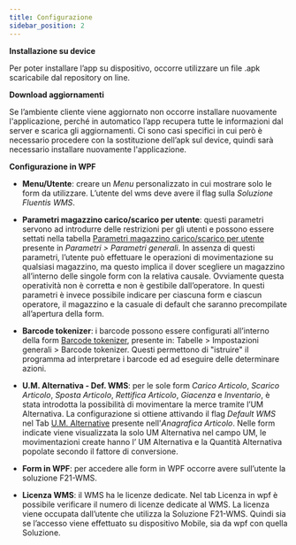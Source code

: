```yaml
---
title: Configurazione
sidebar_position: 2
---
```


**Installazione su device**

Per poter installare l’app su dispositivo, occorre utilizzare un file .apk scaricabile dal repository on line. 

**Download aggiornamenti**

Se l’ambiente cliente viene aggiornato non occorre installare nuovamente l'applicazione, perché in automatico l’app recupera tutte le informazioni dal server e scarica gli aggiornamenti.
Ci sono casi specifici in cui però è necessario procedere con la sostituzione dell’apk sul device, quindi sarà necessario installare nuovamente l'applicazione.

**Configurazione in WPF**

- **Menu/Utente**: creare un *Menu* personalizzato in cui mostrare solo le form da utilizzare. L’utente del wms deve avere il flag sulla *Soluzione Fluentis WMS*.

- **Parametri magazzino carico/scarico per utente**: questi parametri servono ad introdurre delle restrizioni per gli utenti e possono essere settati nella tabella [Parametri magazzino carico/scarico per utente](/docs/configurations/parameters/general-parameters/deliverynotes-grouping) presente in *Parametri > Parametri generali*. In assenza di questi parametri, l’utente può effettuare le operazioni di movimentazione su qualsiasi magazzino, ma questo implica il dover scegliere un magazzino all’interno delle singole form con la relativa causale. Ovviamente questa operatività non è corretta e non è gestibile dall’operatore. In questi parametri è invece possibile indicare per ciascuna form e ciascun operatore, il magazzino e la casuale di default che saranno precompilate all’apertura della form.       

- **Barcode tokenizer**: i barcode possono essere configurati all’interno della form [Barcode tokenizer](/docs/configurations/tables/general-settings/barcode-tokenizer), presente in: Tabelle > Impostazioni generali > Barcode tokenizer. Questi permettono di "istruire" il programma ad interpretare i barcode ed ad eseguire delle determinare azioni.

- **U.M. Alternativa - Def. WMS**: per le sole form *Carico Articolo*, *Scarico Articolo*, *Sposta Articolo*, *Rettifica Articolo*, *Giacenza* e *Inventario*, è stata introdotta la possibilità di movimentare la merce tramite l’UM Alternativa. La configurazione si ottiene attivando il flag *Default WMS* nel Tab [U.M. Alternative](/docs/erp-home/registers/items/create-new-item) presente nell'*Anagrafica Articolo*. Nelle form indicate viene visualizzata la solo UM Alternativa nel campo UM, le movimentazioni create hanno l’ UM Alternativa e la Quantità Alternativa popolate secondo il fattore di conversione.

- **Form in WPF**: per accedere alle form in WPF occorre avere sull’utente la soluzione F21-WMS.

- **Licenza WMS**: il WMS ha le licenze dedicate. Nel tab Licenza in wpf è possibile verificare il numero di licenze dedicate al WMS. La licenza viene occupata dall’utente che utilizza la Soluzione F21-WMS. Quindi sia se l’accesso viene effettuato su dispositivo Mobile, sia da wpf con quella Soluzione. 









  

